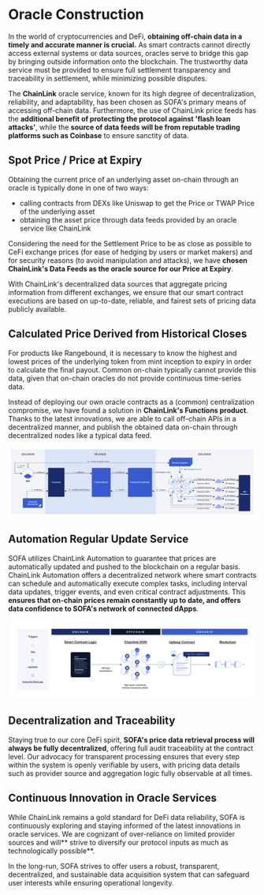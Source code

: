 # Oracle Construction

In the world of cryptocurrencies and DeFi, **obtaining off-chain data in a timely and accurate manner is crucial.**  As smart contracts cannot directly access external systems or data sources, oracles serve to bridge this gap by bringing outside information onto the blockchain.  The trustworthy data service must be provided to ensure full settlement transparency and traceability in settlement, while minimizing possible disputes.

The **ChainLink** oracle service, known for its high degree of decentralization, reliability, and adaptability, has been chosen as SOFA's primary means of accessing off-chain data.  Furthermore, the use of ChainLink price feeds has the **additional benefit of protecting the protocol against 'flash loan attacks'**, while the **source of data feeds will be from reputable trading platforms such as Coinbase** to ensure sanctity of data.

## Spot Price / Price at Expiry

Obtaining the current price of an underlying asset on-chain through an oracle is typically done in one of two ways:

- calling contracts from DEXs like Uniswap to get the Price or TWAP Price of the underlying asset
- obtaining the asset price through data feeds provided by an oracle service like ChainLink

Considering the need for the Settlement Price to be as close as possible to CeFi exchange prices (for ease of hedging by users or market makers) and for security reasons (to avoid manipulation and attacks), we have **chosen ChainLink's Data Feeds as the oracle source for our Price at Expiry**.

With ChainLink's decentralized data sources that aggregate pricing information from different exchanges, we ensure that our smart contract executions are based on up-to-date, reliable, and fairest sets of pricing data publicly available.

## Calculated Price Derived from Historical Closes

For products like Rangebound, it is necessary to know the highest and lowest prices of the underlying token from mint inception to expiry in order to calculate the final payout.  Common on-chain typically cannot provide this data, given that on-chain oracles do not provide continuous time-series data.

Instead of deploying our own oracle contracts as a (common) centralization compromise, we have found a solution in **ChainLink's Functions product**.  Thanks to the latest innovations, we are able to call off-chain APIs in a decentralized manner, and publish the obtained data on-chain through decentralized nodes like a typical data feed.

![](../static/KxYlbnS0IoEtX6xAxV1uB0WKsLg.png)

## Automation Regular Update Service

SOFA utilizes ChainLink Automation to guarantee that prices are automatically updated and pushed to the blockchain on a regular basis. ChainLink Automation offers a decentralized network where smart contracts can schedule and automatically execute complex tasks, including interval data updates, trigger events, and even critical contract adjustments.  This **ensures that on-chain prices remain constantly up to date, and offers data confidence to SOFA's network of connected dApps**.

![](../static/FESNbrjpEobC0DxtBz5u6Og0sgf.png)

## Decentralization and Traceability

Staying true to our core DeFi spirit, **SOFA's price data retrieval process will always be fully decentralized**, offering full audit traceability at the contract level.  Our advocacy for transparent processing ensures that every step within the system is openly verifiable by users, with pricing data details such as provider source and aggregation logic fully observable at all times.

## Continuous Innovation in Oracle Services

While ChainLink remains a gold standard for DeFi data reliability, SOFA is continuously exploring and staying informed of the latest innovations in oracle services.  We are cognizant of over-reliance on limited provider sources and will** strive to diversify our protocol inputs as much as technologically possible**.

In the long-run, SOFA strives to offer users a robust, transparent, decentralized, and sustainable data acquisition system that can safeguard user interests while ensuring operational longevity.

